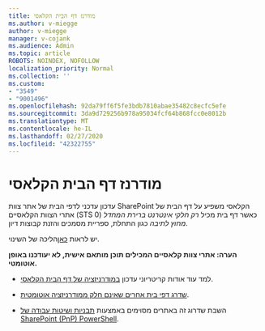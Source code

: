 ```yaml
---
title: מודרנז דף הבית הקלאסי
ms.author: v-miegge
author: v-miegge
manager: v-cojank
ms.audience: Admin
ms.topic: article
ROBOTS: NOINDEX, NOFOLLOW
localization_priority: Normal
ms.collection: ''
ms.custom:
- "3549"
- "9001496"
ms.openlocfilehash: 92da79ff6f5fe3bdb7810abae35482c8ecfc5efe
ms.sourcegitcommit: 3da9d729256b978a95034fcf64b868fcc0e8012b
ms.translationtype: MT
ms.contentlocale: he-IL
ms.lasthandoff: 02/27/2020
ms.locfileid: "42322755"
---
```

# <a name="modernize-the-classic-home-page"></a>מודרנז דף הבית הקלאסי

עדכון עדכני לדפי הבית של אתר צוות SharePoint הקלאסי משפיע על דף הבית של אתרי הצוות הקלאסיים (STS 0) כאשר דף בית מכיל *רק חלקי אינטרנט ברירת המחדל מחוץ לתיבה* כגון התחלת, ספריית מסמכים והזנת קבוצות דיון.

יש לראות [כאן](https://docs.microsoft.com/en-us/sharepoint/sharepointonline/media/homepage-upgrade-gif.gif)הליכה של השינוי. 

**הערה: אתרי צוות קלאסיים המכילים תוכן מותאם אישית, לא יעודכנו באופן אוטומטי.**

* למד עוד אודות קריטריוני עדכון [במודרניזציה של דף הבית הקלאסי](https://docs.microsoft.com/sharepoint/disable-auto-modernization-classic-home-pages#why-update-classic-team-site-home-pages-to-modern).

* [שדרג דפי בית אחרים שאינם חלק ממודרניזציה אוטומטית](https://docs.microsoft.com/sharepoint/dev/transform/modernize-userinterface-site-pages).

* השבת שדרוג זה באתרים מסוימים באמצעות [תבניות ושיטות עבודה של SharePoint (PnP) PowerShell](https://docs.microsoft.com/powershell/sharepoint/sharepoint-pnp/sharepoint-pnp-cmdlets).
